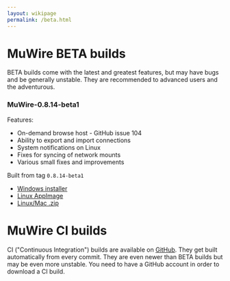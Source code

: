 ```yaml
---
layout: wikipage
permalink: /beta.html
---
```


# MuWire BETA builds

BETA builds come with the latest and greatest features, but may have bugs and be generally unstable.  They are recommended to advanced users and the adventurous.

### MuWire-0.8.14-beta1

Features:
* On-demand browse host - GitHub issue 104
* Ability to export and import connections
* System notifications on Linux
* Fixes for syncing of network mounts
* Various small fixes and improvements

Built from tag `0.8.14-beta1`

* [Windows installer](/downloads/MuWire-0.8.14-beta1.exe)
* [Linux AppImage](/downloads/MuWire-0.8.14-beta1.AppImage)
* [Linux/Mac .zip](/downloads/MuWire-0.8.14-beta1.zip) 

# MuWire CI builds

CI ("Continuous Integration") builds are available on [GitHub](https://github.com/zlatinb/muwire/actions/workflows/gradle.yml).  They get built automatically from every commit.  They are even newer than BETA builds but may be even more unstable.  You need to have a GitHub account in order to download a CI build.

